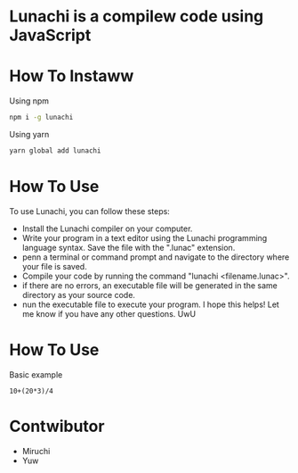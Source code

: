 # Lunachi is a compilew code using JavaScript

# How To Instaww
Using npm
```bash
npm i -g lunachi
```
Using yarn
```bash
yarn global add lunachi
```


# How To Use
To use Lunachi, you can follow these steps:

- Install the Lunachi compiler on your computer.
- Write your program in a text editor using the Lunachi programming language syntax.
Save the file with the ".lunac" extension.
- penn a terminal or command prompt and navigate to the directory where your file is saved.
- Compile your code by running the command "lunachi <filename.lunac>".
- if there are no errors, an executable file will be generated in the same directory as your source code.
- nun the executable file to execute your program.
I hope this helps! Let me know if you have any other questions. UwU

# How To Use

Basic example
```lunachi
10+(20*3)/4
```

# Contwibutor
* Miruchi
* Yuw

